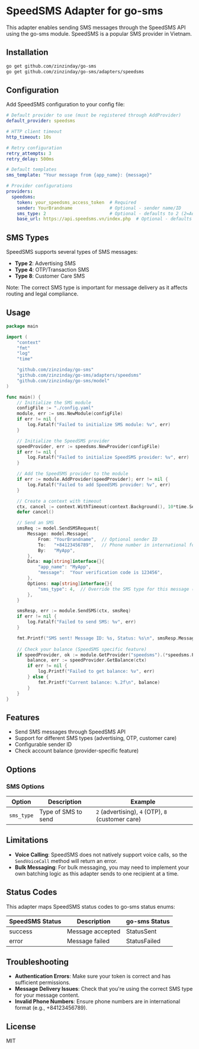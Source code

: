 # SpeedSMS Adapter for go-sms

This adapter enables sending SMS messages through the SpeedSMS API using the go-sms module. SpeedSMS is a popular SMS provider in Vietnam.

## Installation

```bash
go get github.com/zinzinday/go-sms
go get github.com/zinzinday/go-sms/adapters/speedsms
```

## Configuration

Add SpeedSMS configuration to your config file:

```yaml
# Default provider to use (must be registered through AddProvider)
default_provider: speedsms

# HTTP client timeout
http_timeout: 10s

# Retry configuration
retry_attempts: 3
retry_delay: 500ms

# Default templates
sms_template: "Your message from {app_name}: {message}"

# Provider configurations
providers:
  speedsms:
    token: your_speedsms_access_token  # Required
    sender: YourBrandname              # Optional - sender name/ID
    sms_type: 2                        # Optional - defaults to 2 (2=Advertising, 4=OTP, 8=CustomerCare)
    base_url: https://api.speedsms.vn/index.php  # Optional - defaults to standard SpeedSMS API URL
```

## SMS Types

SpeedSMS supports several types of SMS messages:

- **Type 2**: Advertising SMS
- **Type 4**: OTP/Transaction SMS
- **Type 8**: Customer Care SMS

Note: The correct SMS type is important for message delivery as it affects routing and legal compliance.

## Usage

```go
package main

import (
	"context"
	"fmt"
	"log"
	"time"

	"github.com/zinzinday/go-sms"
	"github.com/zinzinday/go-sms/adapters/speedsms"
	"github.com/zinzinday/go-sms/model"
)

func main() {
	// Initialize the SMS module
	configFile := "./config.yaml"
	module, err := sms.NewModule(configFile)
	if err != nil {
		log.Fatalf("Failed to initialize SMS module: %v", err)
	}

	// Initialize the SpeedSMS provider
	speedProvider, err := speedsms.NewProvider(configFile)
	if err != nil {
		log.Fatalf("Failed to initialize SpeedSMS provider: %v", err)
	}

	// Add the SpeedSMS provider to the module
	if err := module.AddProvider(speedProvider); err != nil {
		log.Fatalf("Failed to add SpeedSMS provider: %v", err)
	}

	// Create a context with timeout
	ctx, cancel := context.WithTimeout(context.Background(), 10*time.Second)
	defer cancel()

	// Send an SMS
	smsReq := model.SendSMSRequest{
		Message: model.Message{
			From: "YourBrandname",  // Optional sender ID
			To:   "+84123456789",   // Phone number in international format
			By:   "MyApp",
		},
		Data: map[string]interface{}{
			"app_name": "MyApp",
			"message":  "Your verification code is 123456",
		},
		Options: map[string]interface{}{
			"sms_type": 4,  // Override the SMS type for this message (use 4 for OTP)
		},
	}

	smsResp, err := module.SendSMS(ctx, smsReq)
	if err != nil {
		log.Fatalf("Failed to send SMS: %v", err)
	}

	fmt.Printf("SMS sent! Message ID: %s, Status: %s\n", smsResp.MessageID, smsResp.Status)
	
	// Check your balance (SpeedSMS specific feature)
	if speedProvider, ok := module.GetProvider("speedsms").(*speedsms.Provider); ok {
		balance, err := speedProvider.GetBalance(ctx)
		if err != nil {
			log.Printf("Failed to get balance: %v", err)
		} else {
			fmt.Printf("Current balance: %.2f\n", balance)
		}
	}
}
```

## Features

- Send SMS messages through SpeedSMS API
- Support for different SMS types (advertising, OTP, customer care)
- Configurable sender ID
- Check account balance (provider-specific feature)

## Options

### SMS Options

| Option | Description | Example |
|--------|-------------|---------|
| `sms_type` | Type of SMS to send | `2` (advertising), `4` (OTP), `8` (customer care) |

## Limitations

- **Voice Calling**: SpeedSMS does not natively support voice calls, so the `SendVoiceCall` method will return an error.
- **Bulk Messaging**: For bulk messaging, you may need to implement your own batching logic as this adapter sends to one recipient at a time.

## Status Codes

This adapter maps SpeedSMS status codes to go-sms status enums:

| SpeedSMS Status | Description | go-sms Status |
|-----------|-------------|---------------|
| success | Message accepted | StatusSent |
| error | Message failed | StatusFailed |

## Troubleshooting

- **Authentication Errors**: Make sure your token is correct and has sufficient permissions.
- **Message Delivery Issues**: Check that you're using the correct SMS type for your message content.
- **Invalid Phone Numbers**: Ensure phone numbers are in international format (e.g., +84123456789).

## License

MIT
